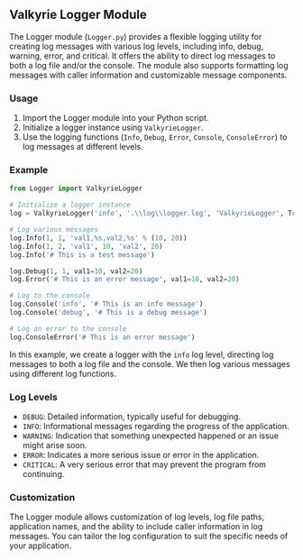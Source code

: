 ## Valkyrie Logger Module

The Logger module (`Logger.py`) provides a flexible logging utility for creating log messages with various log levels, including info, debug, warning, error, and critical. It offers the ability to direct log messages to both a log file and/or the console. The module also supports formatting log messages with caller information and customizable message components.

### Usage

1. Import the Logger module into your Python script.
2. Initialize a logger instance using `ValkyrieLogger`.
3. Use the logging functions (`Info`, `Debug`, `Error`, `Console`, `ConsoleError`) to log messages at different levels.

### Example

```python
from Logger import ValkyrieLogger

# Initialize a logger instance
log = ValkyrieLogger('info', '.\\log\\logger.log', 'ValkyrieLogger', True)

# Log various messages
log.Info(1, 1, 'val1,%s,val2,%s' % (10, 20))
log.Info(1, 2, 'val1', 10, 'val2', 20)
log.Info('# This is a test message')

log.Debug(1, 1, val1=10, val2=20)
log.Error('# This is an error message', val1=10, val2=20)

# Log to the console
log.Console('info', '# This is an info message')
log.Console('debug', '# This is a debug message')

# Log an error to the console
log.ConsoleError('# This is an error message')
```

In this example, we create a logger with the `info` log level, directing log messages to both a log file and the console. We then log various messages using different log functions.

### Log Levels

- `DEBUG`: Detailed information, typically useful for debugging.
- `INFO`: Informational messages regarding the progress of the application.
- `WARNING`: Indication that something unexpected happened or an issue might arise soon.
- `ERROR`: Indicates a more serious issue or error in the application.
- `CRITICAL`: A very serious error that may prevent the program from continuing.

### Customization

The Logger module allows customization of log levels, log file paths, application names, and the ability to include caller information in log messages. You can tailor the log configuration to suit the specific needs of your application.
